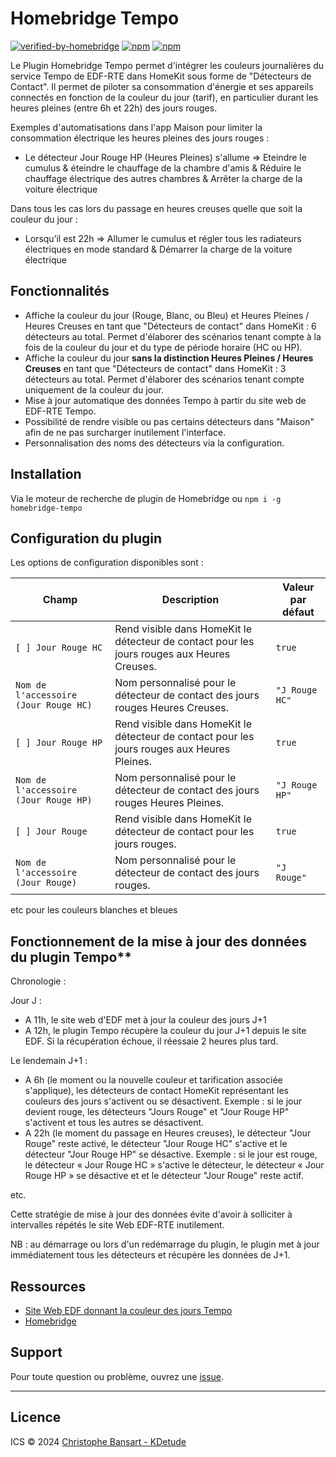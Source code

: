 # Homebridge Tempo

[![verified-by-homebridge](https://badgen.net/badge/homebridge/verified/purple)](https://github.com/homebridge/homebridge/wiki/Verified-Plugins)
[![npm](https://img.shields.io/npm/v/homebridge-tempo)](https://www.npmjs.com/package/homebridge-tempo)
[![npm](https://img.shields.io/npm/dt/homebridge-tempo)](https://www.npmjs.com/package/homebridge-tempo)

Le Plugin Homebridge Tempo permet d'intégrer les couleurs journalières du service Tempo de EDF-RTE dans HomeKit sous forme de "Détecteurs de Contact". Il permet de piloter sa consommation d'énergie et ses appareils connectés en fonction de la couleur du jour (tarif), en particulier durant les heures pleines (entre 6h et 22h) des jours rouges.

Exemples d'automatisations dans l'app Maison pour limiter la consommation électrique les heures pleines des jours rouges :

- Le détecteur Jour Rouge HP (Heures Pleines) s'allume => Eteindre le cumulus & éteindre le chauffage de la chambre d'amis & Réduire le chauffage électrique des autres chambres & Arrêter la charge de la voiture électrique

Dans tous les cas lors du passage en heures creuses quelle que soit la couleur du jour :

- Lorsqu’il est 22h => Allumer le cumulus et régler tous les radiateurs électriques en mode standard & Démarrer la charge de la voiture électrique

## Fonctionnalités

- Affiche la couleur du jour (Rouge, Blanc, ou Bleu) et Heures Pleines / Heures Creuses en tant que "Détecteurs de contact" dans HomeKit : 6 détecteurs au total. Permet d'élaborer des scénarios tenant compte à la fois de la couleur du jour et du type de période horaire (HC ou HP).
- Affiche la couleur du jour **sans la distinction Heures Pleines / Heures Creuses** en tant que "Détecteurs de contact" dans HomeKit : 3 détecteurs au total. Permet d'élaborer des scénarios tenant compte uniquement de la couleur du jour.
- Mise à jour automatique des données Tempo à partir du site web de EDF-RTE Tempo.
- Possibilité de rendre visible ou pas certains détecteurs dans "Maison" afin de ne pas surcharger inutilement l'interface.
- Personnalisation des noms des détecteurs via la configuration.

## Installation

Via le moteur de recherche de plugin de Homebridge
ou
`npm i -g homebridge-tempo`

## Configuration du plugin

Les options de configuration disponibles sont :

| Champ                                 | Description                                                                                 | Valeur par défaut |
| ------------------------------------- | ------------------------------------------------------------------------------------------- | ----------------- |
| `[ ] Jour Rouge HC`                   | Rend visible dans HomeKit le détecteur de contact pour les jours rouges aux Heures Creuses. | `true`            |
| `Nom de l'accessoire (Jour Rouge HC)` | Nom personnalisé pour le détecteur de contact des jours rouges Heures Creuses.              | `"J Rouge HC"`    |
| `[ ] Jour Rouge HP`                   | Rend visible dans HomeKit le détecteur de contact pour les jours rouges aux Heures Pleines. | `true`            |
| `Nom de l'accessoire (Jour Rouge HP)` | Nom personnalisé pour le détecteur de contact des jours rouges Heures Pleines.              | `"J Rouge HP"`    |
| `[ ] Jour Rouge`                      | Rend visible dans HomeKit le détecteur de contact pour les jours rouges.                    | `true`            |
| `Nom de l'accessoire (Jour Rouge)`    | Nom personnalisé pour le détecteur de contact des jours rouges.                             | `"J Rouge"`       |

etc pour les couleurs blanches et bleues

## Fonctionnement de la mise à jour des données du plugin Tempo\*\*

Chronologie :

Jour J :

- A 11h, le site web d'EDF met à jour la couleur des jours J+1
- A 12h, le plugin Tempo récupère la couleur du jour J+1 depuis le site EDF. Si la récupération échoue, il réessaie 2 heures plus tard.

Le lendemain J+1 :

- A 6h (le moment ou la nouvelle couleur et tarification associée s'applique), les détecteurs de contact HomeKit représentant les couleurs des jours s'activent ou se désactivent. Exemple : si le jour devient rouge, les détecteurs "Jours Rouge" et "Jour Rouge HP" s'activent et tous les autres se désactivent.
- A 22h (le moment du passage en Heures creuses), le détecteur "Jour Rouge" reste activé, le détecteur "Jour Rouge HC" s'active et le détecteur "Jour Rouge HP" se désactive. Exemple : si le jour est rouge, le détecteur « Jour Rouge HC » s'active le détecteur, le détecteur « Jour Rouge HP » se désactive et et le détecteur "Jour Rouge" reste actif.

etc.

Cette stratégie de mise à jour des données évite d'avoir à solliciter à intervalles répétés le site Web EDF-RTE inutilement.

NB : au démarrage ou lors d'un redémarrage du plugin, le plugin met à jour immédiatement tous les détecteurs et récupère les données de J+1.

## Ressources

- [Site Web EDF donnant la couleur des jours Tempo](https://particulier.edf.fr/fr/accueil/gestion-contrat/options/tempo.html#/)
- [Homebridge](https://homebridge.io/)

## Support

Pour toute question ou problème, ouvrez une [issue](https://github.com/chrisbansart/homebridge-tempo/issues).

---

## Licence

ICS © 2024 [Christophe Bansart - KDetude](https://github.com/chrisbansart)
